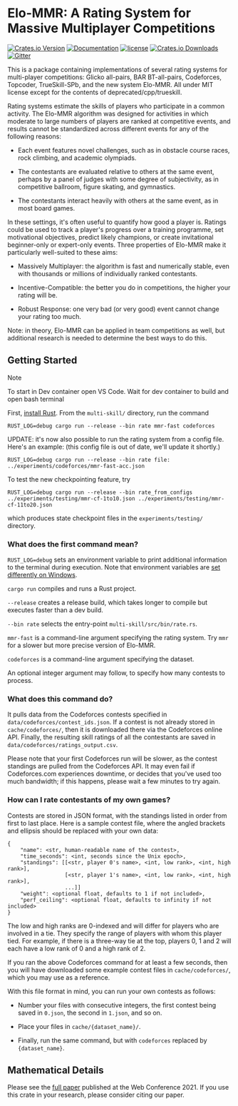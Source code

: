 # Elo-MMR: A Rating System for Massive Multiplayer Competitions

[![Crates.io Version](https://img.shields.io/crates/v/multi-skill.svg)](https://crates.io/crates/multi-skill)
[![Documentation](https://docs.rs/multi-skill/badge.svg)](https://docs.rs/multi-skill)
[![license](https://img.shields.io/badge/license-MIT-blue.svg)](https://github.com/EbTech/Elo-MMR/blob/master/LICENSE)
[![Crates.io Downloads](https://img.shields.io/crates/d/multi-skill.svg)](https://crates.io/crates/multi-skill)
[![Gitter](https://badges.gitter.im/multi-skill/community.svg)](https://gitter.im/multi-skill/community?utm_source=badge&utm_medium=badge&utm_campaign=pr-badge)

This is a package containing implementations of several rating systems for multi-player competitions: Glicko all-pairs, BAR BT-all-pairs, Codeforces, Topcoder, TrueSkill-SPb, and the new system Elo-MMR. All under MIT license except for the contents of deprecated/cpp/trueskill.

Rating systems estimate the skills of players who participate in a common activity. The Elo-MMR algorithm was designed for activities in which moderate to large numbers of players are ranked at competitive events, and results cannot be standardized across different events for any of the following reasons:

- Each event features novel challenges, such as in obstacle course races, rock climbing, and academic olympiads.

- The contestants are evaluated relative to others at the same event, perhaps by a panel of judges with some degree of subjectivity, as in competitive ballroom, figure skating, and gymnastics.

- The contestants interact heavily with others at the same event, as in most board games.

In these settings, it's often useful to quantify how good a player is. Ratings could be used to track a player's progress over a training programme, set motivational objectives, predict likely champions, or create invitational beginner-only or expert-only events. Three properties of Elo-MMR make it particularly well-suited to these aims:

- Massively Multiplayer: the algorithm is fast and numerically stable, even with thousands or millions of individually ranked contestants.

- Incentive-Compatible: the better you do in competitions, the higher your rating will be.

- Robust Response: one very bad (or very good) event cannot change your rating too much.

Note: in theory, Elo-MMR can be applied in team competitions as well, but additional research is needed to determine the best ways to do this.

## Getting Started

> [!NOTE]
> To start in Dev container open VS Code. Wait for dev container to build and open bash terminal

First, [install Rust](https://www.rust-lang.org/tools/install). From the `multi-skill/` directory, run the command
```
RUST_LOG=debug cargo run --release --bin rate mmr-fast codeforces
```

UPDATE: it's now also possible to run the rating system from a config file. Here's an example: (this config file is out of date, we'll update it shortly.)
```
RUST_LOG=debug cargo run --release --bin rate file: ../experiments/codeforces/mmr-fast-acc.json
```

To test the new checkpointing feature, try
```
RUST_LOG=debug cargo run --release --bin rate_from_configs ../experiments/testing/mmr-cf-1to10.json ../experiments/testing/mmr-cf-11to20.json
```
which produces state checkpoint files in the `experiments/testing/` directory.

### What does the first command mean?

`RUST_LOG=debug` sets an environment variable to print additional information to the terminal during execution. Note that environment variables are [set differently on Windows](https://stackoverflow.com/questions/18433840/logging-rust-programs).

`cargo run` compiles and runs a Rust project.

`--release` creates a release build, which takes longer to compile but executes faster than a dev build.

`--bin rate` selects the entry-point `multi-skill/src/bin/rate.rs`.

`mmr-fast` is a command-line argument specifying the rating system. Try `mmr` for a slower but more precise version of Elo-MMR.

`codeforces` is a command-line argument specifying the dataset.

An optional integer argument may follow, to specify how many contests to process.

### What does this command do?

It pulls data from the Codeforces contests specified in `data/codeforces/contest_ids.json`. If a contest is not already stored in `cache/codeforces/`, then it is downloaded there via the Codeforces online API. Finally, the resulting skill ratings of all the contestants are saved in `data/codeforces/ratings_output.csv`.

Please note that your first Codeforces run will be slower, as the contest standings are pulled from the Codeforces API. It may even fail if Codeforces.com experiences downtime, or decides that you've used too much bandwidth; if this happens, please wait a few minutes to try again.

### How can I rate contestants of my own games?

Contests are stored in JSON format, with the standings listed in order from first to last place. Here is a sample contest file, where the angled brackets and ellipsis should be replaced with your own data:
```
{
    "name": <str, human-readable name of the contest>, 
    "time_seconds": <int, seconds since the Unix epoch>, 
    "standings": [[<str, player 0's name>, <int, low rank>, <int, high rank>], 
                  [<str, player 1's name>, <int, low rank>, <int, high rank>],
                  ...]]
    "weight": <optional float, defaults to 1 if not included>,
    "perf_ceiling": <optional float, defaults to infinity if not included>
}
```
The low and high ranks are 0-indexed and will differ for players who are involved in a tie. They specify the range of players with whom this player tied. For example, if there is a three-way tie at the top, players 0, 1 and 2 will each have a low rank of 0 and a high rank of 2.

If you ran the above Codeforces command for at least a few seconds, then you will have downloaded some example contest files in `cache/codeforces/`, which you may use as a reference.

With this file format in mind, you can run your own contests as follows:

- Number your files with consecutive integers, the first contest being saved in `0.json`, the second in `1.json`, and so on.

- Place your files in `cache/{dataset_name}/`.

- Finally, run the same command, but with `codeforces` replaced by `{dataset_name}`.

## Mathematical Details

Please see the [full paper](paper/EloMMR.pdf) published at the Web Conference 2021. If you use this crate in your research, please consider citing our paper.
